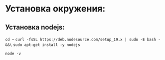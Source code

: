 # Установка окружения: 

## Установка nodejs:

`cd ~`
`curl -fsSL https://deb.nodesource.com/setup_19.x | sudo -E bash - &&\`
`sudo apt-get install -y nodejs`

`node -v`

